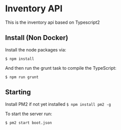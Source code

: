 # Inventory API

This is the inventory api based on Typescript2

## Install (Non Docker)

Install the node packages via:

`$ npm install`

And then run the grunt task to compile the TypeScript:

`$ npm run grunt`

## Starting

Install PM2 if not yet installed
`$ npm install pm2 -g`

To start the server run:

`$ pm2 start boot.json`
